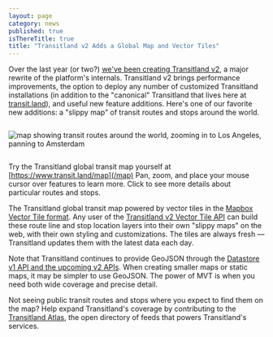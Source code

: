 ```yaml
---
layout: page
category: news
published: true
isThereTitle: true
title: "Transitland v2 Adds a Global Map and Vector Tiles"
---
```


Over the last year (or two?) [we've been creating Transitland v2](/news/2019/10/17/tlv2), a major rewrite of the platform's internals. Transitland v2 brings performance improvements, the option to deploy any number of customized Transitland installations (in addition to the "canonical" Transitland that lives here at [transit.land](/)), and useful new feature additions. Here's one of our favorite new additions: a "slippy map" of transit routes and stops around the world.

<img class="image" style="max-width: 800px; margin: 1em auto;" src="/images/tlv2-feature-announcements/tlv2-map-animation.gif" alt="map showing transit routes around the world, zooming in to Los Angeles, panning to Amsterdam" />

Try the Transitland global transit map yourself at [https://www.transit.land/map](/map) Pan, zoom, and place your mouse cursor over features to learn more. Click to see more details about particular routes and stops.

The Transitland global transit map powered by vector tiles in the [Mapbox Vector Tile format](https://docs.mapbox.com/vector-tiles/specification/). Any user of the [Transitland v2 Vector Tile API](/documentation/vector-tiles) can build these route line and stop location layers into their own "slippy maps" on the web, with their own styling and customizations. The tiles are always fresh &mdash; Transitland updates them with the latest data each day.

Note that Transitland continues to provide GeoJSON through the [Datastore v1 API and the upcoming v2 APIs](/documentation). When creating smaller maps or static maps, it may be simpler to use GeoJSON. The power of MVT is when you need both wide coverage and precise detail.

Not seeing public transit routes and stops where you expect to find them on the map? Help expand Transitland's coverage by contributing to the [Transitland Atlas](https://github.com/transitland/transitland-atlas), the open directory of feeds that powers Transitland's services.